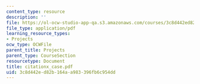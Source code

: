 ```yaml
---
content_type: resource
description: ''
file: https://ol-ocw-studio-app-qa.s3.amazonaws.com/courses/3c8d442ed82b164aa983396fb6c954dd_citationx_case.pdf
file_type: application/pdf
learning_resource_types:
- Projects
ocw_type: OCWFile
parent_title: Projects
parent_type: CourseSection
resourcetype: Document
title: citationx_case.pdf
uid: 3c8d442e-d82b-164a-a983-396fb6c954dd
---
```

